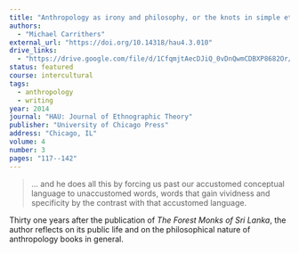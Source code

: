 ```yaml
---
title: "Anthropology as irony and philosophy, or the knots in simple ethnographic projects"
authors:
  - "Michael Carrithers"
external_url: "https://doi.org/10.14318/hau4.3.010"
drive_links:
  - "https://drive.google.com/file/d/1CfqmjtAecDJiQ_0vDnQwmCDBXP8682Or/view?usp=drivesdk"
status: featured
course: intercultural
tags:
  - anthropology
  - writing
year: 2014
journal: "HAU: Journal of Ethnographic Theory"
publisher: "University of Chicago Press"
address: "Chicago, IL"
volume: 4
number: 3
pages: "117--142"
---
```


> ... and he does all this by forcing us past our accustomed conceptual language to unaccustomed words, words that gain vividness and specificity by the contrast with that accustomed language.

Thirty one years after the publication of *The Forest Monks of Sri Lanka*, the author reflects on its public life and on the philosophical nature of anthropology books in general.
